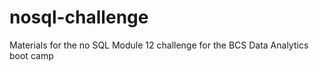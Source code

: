 # nosql-challenge
Materials for the no SQL Module 12 challenge for the BCS Data Analytics boot camp
